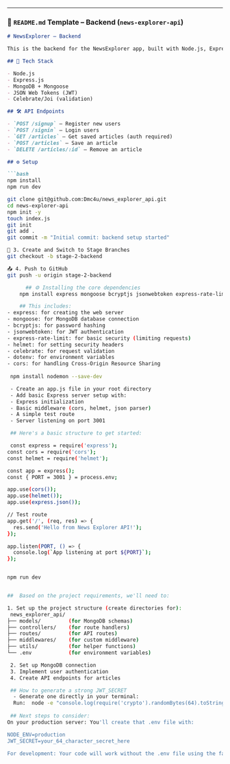 
---

### 📘 `README.md` Template – Backend (`news-explorer-api`)

```markdown
# NewsExplorer – Backend

This is the backend for the NewsExplorer app, built with Node.js, Express, and MongoDB. It handles user authentication and article storage.

## 🧩 Tech Stack

- Node.js
- Express.js
- MongoDB + Mongoose
- JSON Web Tokens (JWT)
- Celebrate/Joi (validation)

## 🛠 API Endpoints

- `POST /signup` – Register new users
- `POST /signin` – Login users
- `GET /articles` – Get saved articles (auth required)
- `POST /articles` – Save an article
- `DELETE /articles/:id` – Remove an article

## ⚙️ Setup

```bash
npm install
npm run dev

git clone git@github.com:Dmc4u/news_explorer_api.git
cd news-explorer-api
npm init -y
touch index.js
git init
git add .
git commit -m "Initial commit: backend setup started"

🌿 3. Create and Switch to Stage Branches
git checkout -b stage-2-backend

📤 4. Push to GitHub
git push -u origin stage-2-backend

      ## ⚙️ Installing the core dependencies
    npm install express mongoose bcryptjs jsonwebtoken express-rate-limit helmet celebrate dotenv cors validator winston express-winston  

    ## This includes:
- express: for creating the web server
- mongoose: for MongoDB database connection
- bcryptjs: for password hashing
- jsonwebtoken: for JWT authentication
- express-rate-limit: for basic security (limiting requests)
- helmet: for setting security headers
- celebrate: for request validation
- dotenv: for environment variables
- cors: for handling Cross-Origin Resource Sharing
 
 npm install nodemon --save-dev

 - Create an app.js file in your root directory
 - Add basic Express server setup with:
 - Express initialization
 - Basic middleware (cors, helmet, json parser)
 - A simple test route
 - Server listening on port 3001

 ## Here's a basic structure to get started:

 const express = require('express');
const cors = require('cors');
const helmet = require('helmet');

const app = express();
const { PORT = 3001 } = process.env;

app.use(cors());
app.use(helmet());
app.use(express.json());

// Test route
app.get('/', (req, res) => {
  res.send('Hello from News Explorer API!');
});

app.listen(PORT, () => {
  console.log(`App listening at port ${PORT}`);
});


npm run dev


##  Based on the project requirements, we'll need to:

1. Set up the project structure (create directories for):
 news_explorer_api/
├── models/         (for MongoDB schemas)
├── controllers/    (for route handlers)
├── routes/         (for API routes)
├── middlewares/    (for custom middleware)
├── utils/          (for helper functions)
└── .env            (for environment variables)

 2. Set up MongoDB connection
 3. Implement user authentication
 4. Create API endpoints for articles

 ## How to generate a strong JWT_SECRET
  - Generate one directly in your terminal:
  Run:  node -e "console.log(require('crypto').randomBytes(64).toString('hex'))"
 
 ## Next steps to consider:
On your production server: You'll create that .env file with:

NODE_ENV=production
JWT_SECRET=your_64_character_secret_here

For development: Your code will work without the .env file using the fallback values in config.js
